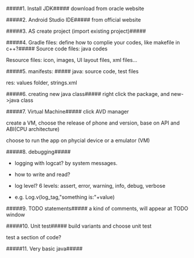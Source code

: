 #####1. Install JDK#####
download from oracle website

#####2. Android Studio IDE#####
from official website

#####3. AS create project (import existing project)#####

#####4. Gradle files: define how to complie your codes, like makefile in c++?#####
Source code files: java codes

Resource files: icon, images, UI layout files, xml files...

#####5. manifests: #####
java: source code, test files

res: values folder, strings.xml

#####6. creating new java class#####
right click the package, and new->java class

#####7. Virtual Machine#####
click AVD manager

create a VM, choose the release of phone and version, base on API and ABI(CPU architecture)

choose to run the app on phycial device or a emulator (VM)

#####8. debugging#####
* logging with logcat? by system messages.

* how to write and read?

* log level? 6 levels: assert, error, warning, info, debug, verbose

* e.g. Log.v(log_tag,"something is:"+value)

#####9. TODO statements#####
a kind of comments, will appear at TODO window

#####10. Unit test#####
build variants and choose unit test

test a section of code?

#####11. Very basic java#####


